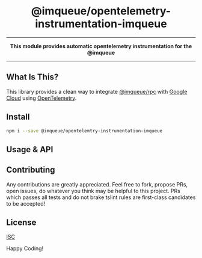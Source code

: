 <h1 align="center">@imqueue/opentelemetry-instrumentation-imqueue</h1>
<hr>
<p align="center">
    <strong>This module provides automatic opentelemetry instrumentation for the @imqueue</strong>
</p>
<hr>

## What Is This?

This library provides a clean way to integrate
[@imqueue/rpc](https://github.com/imqueue/rpc) with
[Google Cloud](https://cloud.google.com/trace/docs/setup/nodejs) using
[OpenTelemetry](https://github.com/open-telemetry).

## Install

~~~bash
npm i --save @imqueue/opentelemtry-instrumentation-imqueue
~~~ 

## Usage & API


## Contributing

Any contributions are greatly appreciated. Feel free to fork, propose PRs, open
issues, do whatever you think may be helpful to this project. PRs which passes
all tests and do not brake tslint rules are first-class candidates to be
accepted!

## License

[ISC](https://github.com/imqueue/opentelemetry-instrumentation-imqueue/blob/master/LICENSE)

Happy Coding!